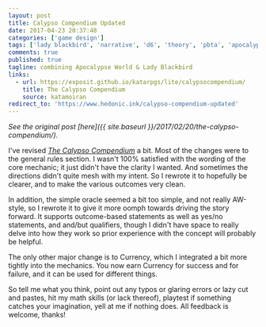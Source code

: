 ```yaml
---
layout: post
title: Calypso Compendium Updated
date: 2017-04-23 20:37:48
categories: ['game design']
tags: ['lady blackbird', 'narrative', 'd6', 'theory', 'pbta', 'apocalypse world', 'rpglet', calypso]
comments: true
published: true
tagline: combining Apocalypse World & Lady Blackbird
links:
  - url: https://exposit.github.io/katarpgs/lite/calypsocompendium/
    title: The Calypso Compendium
    source: katamoiran
redirect_to: 'https://www.hedonic.ink/calypso-compendium-updated'
---
```


*See the original post [here]({{ site.baseurl }}/2017/02/20/the-calypso-compendium/).*

I've revised [*The Calypso Compendium*](https://exposit.github.io/katarpgs/lite/calypsocompendium/) a bit. Most of the changes were to the general rules section. I wasn't 100% satisfied with the wording of the core mechanic; it just didn't have the clarity I wanted. And sometimes the directions didn't quite mesh with my intent. So I rewrote it to hopefully be clearer, and to make the various outcomes very clean.

<!--more-->

In addition, the simple oracle seemed a bit too simple, and not really AW-style, so I rewrote it to give it more oomph towards driving the story forward. It supports outcome-based statements as well as yes/no statements, and and/but qualifiers, though I didn't have space to really delve into how they work so prior experience with the concept will probably be helpful.

The only other major change is to Currency, which I integrated a bit more tightly into the mechanics. You now earn Currency for success and for failure, and it can be used for different things.

So tell me what you think, point out any typos or glaring errors or lazy cut and pastes, hit my math skills (or lack thereof), playtest if something catches your imagination, yell at me if nothing does. All feedback is welcome, thanks!
